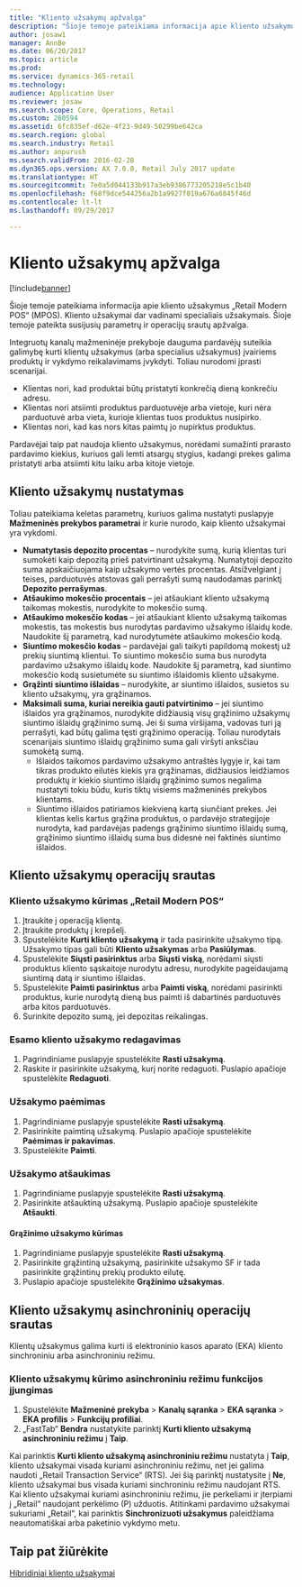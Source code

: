```yaml
---
title: "Kliento užsakymų apžvalga"
description: "Šioje temoje pateikiama informacija apie kliento užsakymus „Retail Modern POS“ (MPOS). Kliento užsakymai dar vadinami specialiais užsakymais. Šioje temoje pateikta susijusių parametrų ir operacijų srautų apžvalga."
author: josaw1
manager: AnnBe
ms.date: 06/20/2017
ms.topic: article
ms.prod: 
ms.service: dynamics-365-retail
ms.technology: 
audience: Application User
ms.reviewer: josaw
ms.search.scope: Core, Operations, Retail
ms.custom: 260594
ms.assetid: 6fc835ef-d62e-4f23-9d49-50299be642ca
ms.search.region: global
ms.search.industry: Retail
ms.author: anpurush
ms.search.validFrom: 2016-02-28
ms.dyn365.ops.version: AX 7.0.0, Retail July 2017 update
ms.translationtype: HT
ms.sourcegitcommit: 7e0a5d044133b917a3eb9386773205218e5c1b40
ms.openlocfilehash: f68f9dce544256a2b1a9927f019a676a6845f46d
ms.contentlocale: lt-lt
ms.lasthandoff: 09/29/2017

---
```


# <a name="customer-orders-overview"></a>Kliento užsakymų apžvalga

[!include[banner](includes/banner.md)]


Šioje temoje pateikiama informacija apie kliento užsakymus „Retail Modern POS“ (MPOS). Kliento užsakymai dar vadinami specialiais užsakymais. Šioje temoje pateikta susijusių parametrų ir operacijų srautų apžvalga.

Integruotų kanalų mažmeninėje prekyboje dauguma pardavėjų suteikia galimybę kurti klientų užsakymus (arba specialius užsakymus) įvairiems produktų ir vykdymo reikalavimams įvykdyti. Toliau nurodomi įprasti scenarijai.

-   Klientas nori, kad produktai būtų pristatyti konkrečią dieną konkrečiu adresu.
-   Klientas nori atsiimti produktus parduotuvėje arba vietoje, kuri nėra parduotuvė arba vieta, kurioje klientas tuos produktus nusipirko.
-   Klientas nori, kad kas nors kitas paimtų jo nupirktus produktus.

Pardavėjai taip pat naudoja kliento užsakymus, norėdami sumažinti prarasto pardavimo kiekius, kuriuos gali lemti atsargų stygius, kadangi prekes galima pristatyti arba atsiimti kitu laiku arba kitoje vietoje.

## <a name="set-up-customer-orders"></a>Kliento užsakymų nustatymas
Toliau pateikiama keletas parametrų, kuriuos galima nustatyti puslapyje **Mažmeninės prekybos parametrai** ir kurie nurodo, kaip kliento užsakymai yra vykdomi.

-   **Numatytasis depozito procentas** – nurodykite sumą, kurią klientas turi sumokėti kaip depozitą prieš patvirtinant užsakymą. Numatytoji depozito suma apskaičiuojama kaip užsakymo vertės procentas. Atsižvelgiant į teises, parduotuvės atstovas gali perrašyti sumą naudodamas parinktį **Depozito perrašymas**.
-   **Atšaukimo mokesčio procentais** – jei atšaukiant kliento užsakymą taikomas mokestis, nurodykite to mokesčio sumą.
-   **Atšaukimo mokesčio kodas** – jei atšaukiant kliento užsakymą taikomas mokestis, tas mokestis bus nurodytas pardavimo užsakymo išlaidų kode. Naudokite šį parametrą, kad nurodytumėte atšaukimo mokesčio kodą.
-   **Siuntimo mokesčio kodas** – pardavėjai gali taikyti papildomą mokestį už prekių siuntimą klientui. To siuntimo mokesčio suma bus nurodyta pardavimo užsakymo išlaidų kode. Naudokite šį parametrą, kad siuntimo mokesčio kodą susietumėte su siuntimo išlaidomis kliento užsakyme.
-   **Grąžinti siuntimo išlaidas** – nurodykite, ar siuntimo išlaidos, susietos su kliento užsakymų, yra grąžinamos.
-   **Maksimali suma, kuriai nereikia gauti patvirtinimo** – jei siuntimo išlaidos yra grąžinamos, nurodykite didžiausią visų grąžinimo užsakymų siuntimo išlaidų grąžinimo sumą. Jei ši suma viršijama, vadovas turi ją perrašyti, kad būtų galima tęsti grąžinimo operaciją. Toliau nurodytais scenarijais siuntimo išlaidų grąžinimo suma gali viršyti anksčiau sumokėtą sumą.
    -   Išlaidos taikomos pardavimo užsakymo antraštės lygyje ir, kai tam tikras produkto eilutės kiekis yra grąžinamas, didžiausios leidžiamos produktų ir kiekio siuntimo išlaidų grąžinimo sumos negalima nustatyti tokiu būdu, kuris tiktų visiems mažmeninės prekybos klientams.
    -   Siuntimo išlaidos patiriamos kiekvieną kartą siunčiant prekes. Jei klientas kelis kartus grąžina produktus, o pardavėjo strategijoje nurodyta, kad pardavėjas padengs grąžinimo siuntimo išlaidų sumą, grąžinimo siuntimo išlaidų suma bus didesnė nei faktinės siuntimo išlaidos.

## <a name="transaction-flow-for-customer-orders"></a>Kliento užsakymų operacijų srautas
### <a name="create-a-customer-order-in-retail-modern-pos"></a>Kliento užsakymo kūrimas „Retail Modern POS“

1.  Įtraukite į operaciją klientą.
2.  Įtraukite produktų į krepšelį.
3.  Spustelėkite **Kurti kliento užsakymą** ir tada pasirinkite užsakymo tipą. Užsakymo tipas gali būti **Kliento užsakymas** arba **Pasiūlymas**.
4.  Spustelėkite **Siųsti pasirinktus** arba **Siųsti viską**, norėdami siųsti produktus kliento sąskaitoje nurodytu adresu, nurodykite pageidaujamą siuntimą datą ir siuntimo išlaidas.
5.  Spustelėkite **Paimti pasirinktus** arba **Paimti viską**, norėdami pasirinkti produktus, kurie nurodytą dieną bus paimti iš dabartinės parduotuvės arba kitos parduotuvės.
6.  Surinkite depozito sumą, jei depozitas reikalingas.

### <a name="edit-an-existing-customer-order"></a>Esamo kliento užsakymo redagavimas

1.  Pagrindiniame puslapyje spustelėkite **Rasti užsakymą**.
2.  Raskite ir pasirinkite užsakymą, kurį norite redaguoti. Puslapio apačioje spustelėkite **Redaguoti**.

### <a name="pick-up-an-order"></a>Užsakymo paėmimas

1.  Pagrindiniame puslapyje spustelėkite **Rasti užsakymą**.
2.  Pasirinkite paimtiną užsakymą. Puslapio apačioje spustelėkite **Paėmimas ir pakavimas**.
3.  Spustelėkite **Paimti**.

### <a name="cancel-an-order"></a>Užsakymo atšaukimas

1.  Pagrindiniame puslapyje spustelėkite **Rasti užsakymą**.
2.  Pasirinkite atšauktiną užsakymą. Puslapio apačioje spustelėkite **Atšaukti**.

#### <a name="create-a-return-order"></a>Grąžinimo užsakymo kūrimas

1.  Pagrindiniame puslapyje spustelėkite **Rasti užsakymą**.
2.  Pasirinkite grąžintiną užsakymą, pasirinkite užsakymo SF ir tada pasirinkite grąžintinų prekių produkto eilutę.
3.  Puslapio apačioje spustelėkite **Grąžinimo užsakymas**.

## <a name="asynchronous-transaction-flow-for-customer-orders"></a>Kliento užsakymų asinchroninių operacijų srautas
Klientų užsakymus galima kurti iš elektroninio kasos aparato (EKA) kliento sinchroniniu arba asinchroniniu režimu.

### <a name="enable-customer-orders-to-be-created-in-asynchronous-mode"></a>Kliento užsakymų kūrimo asinchroniniu režimu funkcijos įjungimas

1.  Spustelėkite **Mažmeninė prekyba** &gt; **Kanalų sąranka** &gt; **EKA sąranka** &gt; **EKA profilis** &gt; **Funkcijų profiliai**.
2.  „FastTab“ **Bendra** nustatykite parinktį **Kurti kliento užsakymą asinchroniniu režimu** į **Taip**.

Kai parinktis **Kurti kliento užsakymą asinchroniniu režimu** nustatyta į **Taip**, kliento užsakymai visada kuriami asinchroniniu režimu, net jei galima naudoti „Retail Transaction Service“ (RTS). Jei šią parinktį nustatysite į **Ne**, kliento užsakymai bus visada kuriami sinchroniniu režimu naudojant RTS. Kai kliento užsakymai kuriami asinchroniniu režimu, jie perkeliami ir įterpiami į „Retail“ naudojant perkėlimo (P) užduotis. Atitinkami pardavimo užsakymai sukuriami „Retail“, kai parinktis **Sinchronizuoti užsakymus** paleidžiama neautomatiškai arba paketinio vykdymo metu.

<a name="see-also"></a>Taip pat žiūrėkite
--------

[Hibridiniai kliento užsakymai](hybrid-customer-orders.md)




